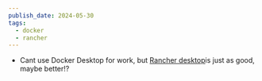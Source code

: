 ```yaml
---
publish_date: 2024-05-30
tags:
  - docker
  - rancher
---
```

- Cant use Docker Desktop for work, but [Rancher desktop](https://rancherdesktop.io/)is just as good, maybe better!?